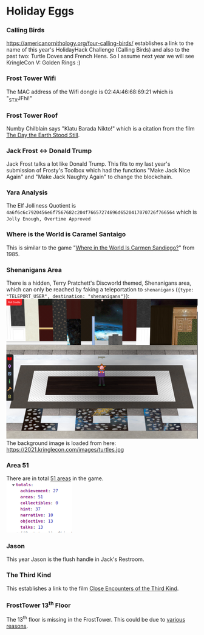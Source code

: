 # Holiday Eggs

### Calling Birds
https://americanornithology.org/four-calling-birds/ establishes a link to the name of this year's HolidayHack Challenge (Calling Birds) and also to the past two: Turtle Doves and French Hens.  So I assume next year we will see KringleCon V: Golden Rings :)

### Frost Tower Wifi
The MAC address of the Wifi dongle is 02:4A:46:68:69:21 which is "<sub>STX</sub>JFhi!"

### Frost Tower Roof
Numby Chilblain says "Klatu Barada Nikto!" which is a citation from the film [The Day the Earth Stood Still](https://en.wikipedia.org/wiki/The_Day_the_Earth_Stood_Still).

### Jack Frost <-> Donald Trump
Jack Frost talks a lot like Donald Trump. This fits to my last year's submission of Frosty's Toolbox which had the functions "Make Jack Nice Again" and "Make Jack Naughty Again" to change the blockchain.

### Yara Analysis
The Elf Jolliness Quotient is `4a6f6c6c7920456e6f7567682c204f76657274696d6520417070726f766564` which is `Jolly Enough, Overtime Approved`

### Where is the World is Caramel Santaigo
This is similar to the game "[Where in the World Is Carmen Sandiego?](https://en.wikipedia.org/wiki/Where_in_the_World_Is_Carmen_Sandiego?_%281985_video_game%29)" from 1985.

### Shenanigans Area
There is a hidden, Terry Pratchett's Discworld themed, Shenanigans area, which can only be reached by faking a teleportation to `shenanigans` (`{type: "TELEPORT_USER", destination: "shenanigans"}`):
![Shenanigans Area](https://github.com/joergschwarzwaelder/hhc2021/blob/master/Shenanigans.png)
The background image is loaded from here: https://2021.kringlecon.com/images/turtles.jpg

### Area 51

There are in total [51 areas](https://en.wikipedia.org/wiki/Area_51) in the game.  
![51 Areas](https://github.com/joergschwarzwaelder/hhc2021/blob/master/Areas.png)

### Jason

This year Jason is the flush handle in Jack's Restroom.

### The Third Kind

This establishes a link to the film [Close Encounters of the Third Kind](https://en.wikipedia.org/wiki/Close_Encounters_of_the_Third_Kind).

### FrostTower 13<sup>th</sup> Floor
The 13<sup>th</sup> floor is missing in the FrostTower. This could be due to [various reasons](https://en.wikipedia.org/wiki/Thirteenth_floor).

